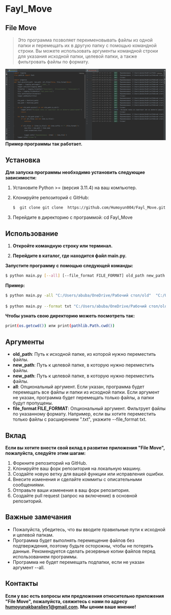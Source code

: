 # Fayl_Move

##  File Move

> Это программа позволяет переименовывать файлы из одной папки и перемещать их в другую папку с помощью командной строки. Вы можете использовать аргументы командной строки для указания исходной папки, целевой папки, а также фильтровать файлы по формату.

![img1](img/img1.png)
**Пример программы так работает.**


## Установка

**Для запуска программы необходимо установить следующие зависимости:**

1. Установите Python >= (версия 3.11.4) на ваш компьютер.

2. Клонируйте репозиторий с GitHub:
    ```bash
    $  git clone git clone  https://github.com/Humoyun004/Fayl_Move.git
    ```
3. Перейдите в директорию с программой:
cd Fayl_Move


## Использование
1. **Откройте командную строку или терминал.**

2. **Перейдите в каталог, где находится файл main.py.**

**Запустите программу с помощью следующей команды:**
```bash
$ python main.py [--all] [--file_format FILE_FORMAT] old_path new_path 
```
**Пример:**
```bash
$ python main.py -all "C:/Users/abuba/OneDrive/Рабочий стол/old"  "C:/Users/abuba/OneDrive/Рабочий стол/new"

$ python main.py --format txt "C:/Users/abuba/OneDrive/Рабочий стол/old"  "C:/Users/abuba/OneDrive/Рабочий стол/new"
```

**Чтобы узнать свою директорию можеть посмотреть так:**
```bash
print(os.getcwd()) или print(pathlib.Path.cwd()) 
```
 

## Аргументы
- **old_path**: Путь к исходной папке, из которой нужно переместить файлы.
- **new_path**: Путь к целевой папке, в которую нужно переместить файлы.
- **new_path**: Путь к целевой папке, в которую нужно переместить файлы.
- **all**: Опциональный аргумент. Если указан, программа будет перемещать все файлы и папки из исходной папки. Если аргумент не указан, программа будет перемещать только файлы, а папки будут пропущены.
- **file_format FILE_FORMAT**: Опциональный аргумент. Фильтрует файлы по указанному формату. Например, если вы хотите переместить только файлы с расширением ".txt", укажите --file_format txt.


## Вклад
**Если вы хотите внести свой вклад в развитие приложения "File Move", пожалуйста, следуйте этим шагам:**

1. Форкните репозиторий на GitHub.
2. Клонируйте ваш форк репозитория на локальную машину.
3. Создайте новую ветку для вашей функции или исправления ошибки.
4. Внесите изменения и сделайте коммиты с описательными сообщениями.
5. Отправьте ваши изменения в ваш форк репозитория.
6. Создайте pull request (запрос на включение) в основной репозиторий.


## Важные замечания
- Пожалуйста, убедитесь, что вы вводите правильные пути к исходной и целевой папкам.
- Программа будет выполнять перемещение файлов без подтверждения, поэтому будьте осторожны, чтобы не потерять данные. Рекомендуется сделать резервные копии файлов перед использованием программы.
- Программа не будет перемещать подпапки, если не указан аргумент --all.

## Контакты
**Если у вас есть вопросы или предложения относительно приложения "File Move", пожалуйста, свяжитесь с нами по адресу humoyunakbaraliev1@gmail.com. Мы ценим ваше мнение!**



